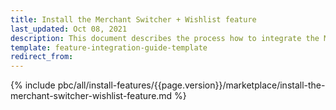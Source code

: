 ```yaml
---
title: Install the Merchant Switcher + Wishlist feature
last_updated: Oct 08, 2021
description: This document describes the process how to integrate the Merchant Switcher + Wishlist feature into a Spryker project.
template: feature-integration-guide-template
redirect_from:
---
```


{% include pbc/all/install-features/{{page.version}}/marketplace/install-the-merchant-switcher-wishlist-feature.md %} <!-- To edit, see /_includes/pbc/all/install-features/202311.0/marketplace/install-the-merchant-switcher-wishlist-feature.md -->
